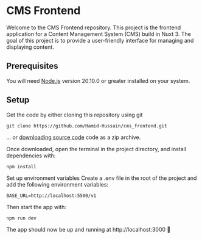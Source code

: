 # CMS Frontend

Welcome to the CMS Frontend repository. This project is the frontend application for a Content Management System (CMS) build in Nuxt 3. The goal of this project is to provide a user-friendly interface for managing and displaying content.

## Prerequisites

You will need [Node.js](https://nodejs.org) version 20.10.0 or greater installed on your system.

## Setup

Get the code by either cloning this repository using git

```
git clone https://github.com/Hamid-Hussain/cms_frontend.git
```

... or [downloading source code](https://github.com/Hamid-Hussain/cms_frontend) code as a zip archive.

Once downloaded, open the terminal in the project directory, and install dependencies with:

```
npm install
```

Set up environment variables
Create a .env file in the root of the project and add the following environment variables:

```
BASE_URL=http://localhost:5500/v1

```

Then start the app with:

```
npm run dev
```

The app should now be up and running at http://localhost:3000 🚀
